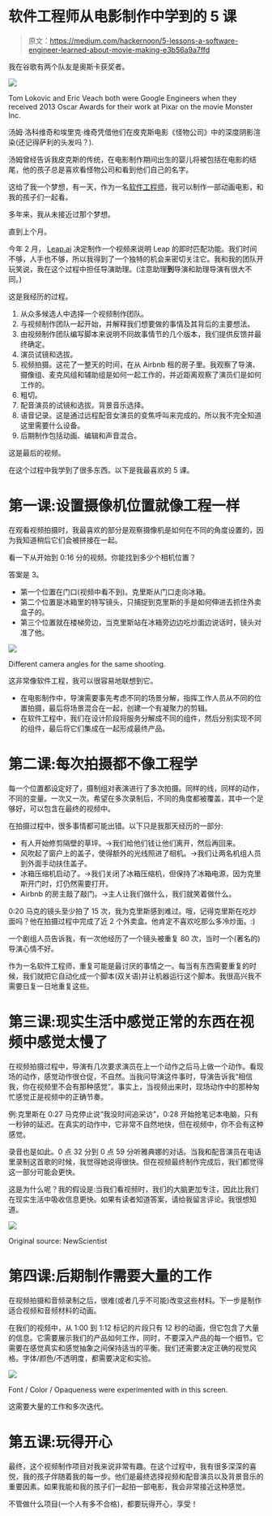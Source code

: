 # 软件工程师从电影制作中学到的 5 课

> 原文：<https://medium.com/hackernoon/5-lessons-a-software-engineer-learned-about-movie-making-e3b56a9a7ffd>

我在谷歌有两个队友是奥斯卡获奖者。

![](img/6b12e428f4f7a332356c12a41adb7bbf.png)

Tom Lokovic and Eric Veach both were Google Engineers when they received 2013 Oscar Awards for their work at Pixar on the movie Monster Inc.

汤姆·洛科维奇和埃里克·维奇凭借他们在皮克斯电影《怪物公司》中的深度阴影渲染(还记得萨利的头发吗？).

汤姆曾经告诉我皮克斯的传统，在电影制作期间出生的婴儿将被包括在电影的结尾，他的孩子总是喜欢看怪物公司和看到他们自己的名字。

这给了我一个梦想，有一天，作为一名[软件工程师](https://hackernoon.com/tagged/software-engineer)，我可以制作一部动画电影，和我的孩子们一起看。

多年来，我从未接近过那个梦想。

直到上个月。

今年 2 月， [Leap.ai](http://leap.ai/welcome?utm_source=medium&utm_medium=blog&utm_campaign=yunkai&utm_content=movie) 决定制作一个视频来说明 Leap 的即时匹配功能。我们时间不够，人手也不够，所以我得到了一个独特的机会来密切关注它。我和我的团队开玩笑说，我在这个过程中担任导演助理。(注意助理**到**导演和助理导演有很大不同。)

这是我经历的过程。

1.  从众多候选人中选择一个视频制作团队。
2.  与视频制作团队一起开始，并解释我们想要做的事情及其背后的主要想法。
3.  由视频制作团队编写脚本来说明不同故事情节的几个版本，我们提供反馈并最终确定。
4.  演员试镜和选拔。
5.  视频拍摄。这花了一整天的时间，在从 Airbnb 租的房子里。我观察了导演、摄像组、麦克风组和辅助组是如何一起工作的，并近距离观察了演员们是如何工作的。
6.  粗切。
7.  配音演员的试镜和选拔。背景音乐选择。
8.  语音记录。这是通过远程配音女演员的变焦呼叫来完成的。所以我不完全知道这里需要什么设备。
9.  后期制作包括动画、编辑和声音混合。

这是最后的视频。

在这个过程中我学到了很多东西。以下是我最喜欢的 5 课。

# 第一课:设置摄像机位置就像工程一样

在观看视频拍摄时，我最喜欢的部分是观察摄像机是如何在不同的角度设置的，因为我知道稍后它们会被拼接在一起。

看一下从开始到 0:16 分的视频。你能找到多少个相机位置？

答案是 3。

*   第一个位置在门口(视频中看不到)。克里斯从门口走向冰箱。
*   第二个位置是冰箱里的特写镜头，只捕捉到克里斯的手是如何伸进去抓住外卖盒子的。
*   第三个位置就在楼梯旁边，当克里斯站在冰箱旁边边吃炒面边说话时，镜头对准了他。

![](img/c20dd78e5a057c1968eb643d3672cced.png)

Different camera angles for the same shooting.

这非常像软件工程，我可以很容易地联想到它。

*   在电影制作中，导演需要事先考虑不同的场景分解，指挥工作人员从不同的位置拍摄，最后将场景混合在一起，创建一个有凝聚力的剪辑。
*   在软件工程中，我们在设计阶段将服务分解成不同的组件，然后分别实现不同的组件，最后将它们集成在一起形成最终产品。

# 第二课:每次拍摄都不像工程学

每一个位置都设定好了，摄制组对表演进行了多次拍摄。同样的线，同样的动作，不同的变量。一次又一次。希望在多次录制后，不同的角度都被覆盖，其中一个足够好，可以包含在最终的视频中。

在拍摄过程中，很多事情都可能出错。以下只是我那天经历的一部分:

*   有人开始修剪隔壁的草坪。->我们给他们钱让他们离开，然后再回来。
*   风吹起了窗户上的盖子，使得额外的光线照进了相机。->我们让两名机组人员到外面手动扶住盖子。
*   冰箱压缩机启动了。->我们关闭了冰箱压缩机，但保持了冰箱电源，因为克里斯开门时，灯仍然需要打开。
*   Airbnb 的房主敲了敲门。->主人让我们做什么，我们就笑着做什么。

0:20 马克的镜头至少拍了 15 次，我为克里斯感到难过。哦，记得克里斯在吃炒面吗？他在拍摄过程中完成了近 2 个外卖盒。他肯定不喜欢吃那么多冷炒面。:)

一个剧组人员告诉我，有一次他经历了一个镜头被重复 80 次，当时一个(著名的)导演心情不好。

作为一名软件工程师，重复可能是最讨厌的事情之一。每当有东西需要重复的时候，我们就把它自动化成一个脚本(双关语)并让机器运行这个脚本。我很高兴我不需要日复一日地重复这些。

# 第三课:现实生活中感觉正常的东西在视频中感觉太慢了

在视频拍摄过程中，导演有几次要求演员在上一个动作之后马上做一个动作。看现场的动作，感觉动作很仓促，不自然。当我问导演这件事时，导演告诉我“相信我，你在视频里不会有那种感觉”。事实上，当视频出来时，现场动作中的那种匆忙感觉正是视频中的正确节奏。

例:克里斯在 0:27 马克停止说“我没时间追采访”，0:28 开始抢笔记本电脑，只有一秒钟的延迟。在真实的动作中，它非常不自然地快，但在视频中，你不会有这种感觉。

录音也是如此。0 点 32 分到 0 点 59 分听雅典娜的对话。当我和配音演员在电话里录制这首歌的时候，我觉得她说得很快。但在视频最终制作完成后，我们都觉得这一部分可能会更快。

这是为什么呢？我的假设是:当我们看视频时，我们的大脑更加专注，因此比我们在现实生活中吸收信息更快。如果有读者知道答案，请给我留言评论。我很想知道。

![](img/59f76382640a66146ee6bdb982bbb410.png)

Original source: NewScientist

# 第四课:后期制作需要大量的工作

在视频拍摄和音频录制之后，很难(或者几乎不可能)改变这些材料。下一步是制作适合视频和音频材料的动画。

在我们的视频中，从 1:00 到 1:12 标记的片段只有 12 秒的动画，但它包含了大量的信息。它需要展示我们的产品如何工作，同时，不要深入产品的每一个细节。它需要在感觉真实和感觉抽象之间保持适当的平衡。我们还需要决定正确的视觉风格。字体/颜色/不透明度，都需要决定和实验。

![](img/2d0ea87bd1eaadd0887c2a07d02f3dd8.png)

Font / Color / Opaqueness were experimented with in this screen.

这需要大量的工作和多次迭代。

# 第五课:玩得开心

最终，这个视频制作项目对我来说非常有趣。在这个过程中，我有很多深深的喜悦，我的孩子伴随着我的每一步。他们是最终选择视频和配音演员以及背景音乐的重要因素。如果我能和我的孩子们一起拍一部电影，我会非常接近这种感觉。

不管做什么项目(一个人有多不合格)，都要玩得开心，享受！